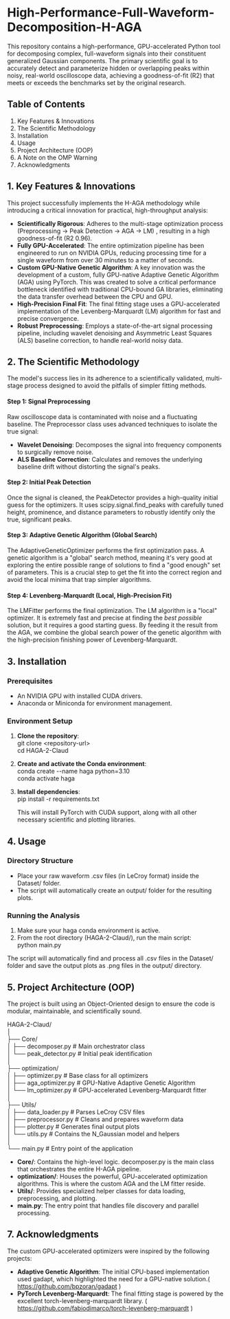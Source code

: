 # **High-Performance-Full-Waveform-Decomposition-H-AGA**

This repository contains a high-performance, GPU-accelerated Python tool for decomposing complex, full-waveform signals into their constituent generalized Gaussian components. 
The primary scientific goal is to accurately detect and parameterize hidden or overlapping peaks within noisy, real-world oscilloscope data, achieving a goodness-of-fit (R2) that meets or exceeds the benchmarks set by the original research.

## **Table of Contents**

1. Key Features & Innovations 
2. The Scientific Methodology
3. Installation
4. Usage
5. Project Architecture (OOP)
6. A Note on the OMP Warning
7. Acknowledgments

## **1\. Key Features & Innovations**

This project successfully implements the H-AGA methodology while introducing a critical innovation for practical, high-throughput analysis:

* **Scientifically Rigorous**: Adheres to the multi-stage optimization process (Preprocessing \-\> Peak Detection \-\> AGA \-\> LM) , resulting in a high goodness-of-fit (R2 0.96).  
* **Fully GPU-Accelerated**: The entire optimization pipeline has been engineered to run on NVIDIA GPUs, reducing processing time for a single waveform from over 30 minutes to a matter of seconds.  
* **Custom GPU-Native Genetic Algorithm**: A key innovation was the development of a custom, fully GPU-native Adaptive Genetic Algorithm (AGA) using PyTorch. This was created to solve a critical performance bottleneck identified with traditional CPU-bound GA libraries, eliminating the data transfer overhead between the CPU and GPU.  
* **High-Precision Final Fit**: The final fitting stage uses a GPU-accelerated implementation of the Levenberg-Marquardt (LM) algorithm for fast and precise convergence.  
* **Robust Preprocessing**: Employs a state-of-the-art signal processing pipeline, including wavelet denoising and Asymmetric Least Squares (ALS) baseline correction, to handle real-world noisy data.

## **2\. The Scientific Methodology**

The model's success lies in its adherence to a scientifically validated, multi-stage process designed to avoid the pitfalls of simpler fitting methods.

#### **Step 1: Signal Preprocessing**

Raw oscilloscope data is contaminated with noise and a fluctuating baseline. The Preprocessor class uses advanced techniques to isolate the true signal:

* **Wavelet Denoising**: Decomposes the signal into frequency components to surgically remove noise.  
* **ALS Baseline Correction**: Calculates and removes the underlying baseline drift without distorting the signal's peaks.

#### **Step 2: Initial Peak Detection**

Once the signal is cleaned, the PeakDetector provides a high-quality initial guess for the optimizers. It uses scipy.signal.find\_peaks with carefully tuned height, prominence, and distance parameters to robustly identify only the true, significant peaks.

#### **Step 3: Adaptive Genetic Algorithm (Global Search)**

The AdaptiveGeneticOptimizer performs the first optimization pass. A genetic algorithm is a "global" search method, meaning it's very good at exploring the entire possible range of solutions to find a "good enough" set of parameters. This is a crucial step to get the fit into the correct region and avoid the local minima that trap simpler algorithms.

#### **Step 4: Levenberg-Marquardt (Local, High-Precision Fit)**

The LMFitter performs the final optimization. The LM algorithm is a "local" optimizer. It is extremely fast and precise at finding the *best possible* solution, but it requires a good starting guess. By feeding it the result from the AGA, we combine the global search power of the genetic algorithm with the high-precision finishing power of Levenberg-Marquardt.

## **3\. Installation**

### **Prerequisites**

* An NVIDIA GPU with installed CUDA drivers.  
* Anaconda or Miniconda for environment management.

### **Environment Setup**

1. **Clone the repository**:  
   git clone \<repository-url\>  
   cd HAGA-2-Claud

2. **Create and activate the Conda environment**:  
   conda create \--name haga python=3.10  
   conda activate haga

3. **Install dependencies**:  
   pip install \-r requirements.txt

   This will install PyTorch with CUDA support, along with all other necessary scientific and plotting libraries.

## **4\. Usage**

### **Directory Structure**

* Place your raw waveform .csv files (in LeCroy format) inside the Dataset/ folder.  
* The script will automatically create an output/ folder for the resulting plots.

### **Running the Analysis**

1. Make sure your haga conda environment is active.  
2. From the root directory (HAGA-2-Claud/), run the main script:  
   python main.py

The script will automatically find and process all .csv files in the Dataset/ folder and save the output plots as .png files in the output/ directory.

## **5\. Project Architecture (OOP)**

The project is built using an Object-Oriented design to ensure the code is modular, maintainable, and scientifically sound.

HAGA-2-Claud/  
│  
├── Core/  
│   ├── decomposer.py       \# Main orchestrator class  
│   └── peak\_detector.py    \# Initial peak identification  
│  
├── optimization/  
│   ├── optimizer.py        \# Base class for all optimizers  
│   ├── aga\_optimizer.py    \# GPU-Native Adaptive Genetic Algorithm  
│   └── lm\_optimizer.py     \# GPU-accelerated Levenberg-Marquardt fitter  
│  
├── Utils/  
│   ├── data\_loader.py      \# Parses LeCroy CSV files  
│   ├── preprocessor.py     \# Cleans and prepares waveform data  
│   ├── plotter.py          \# Generates final output plots  
│   └── utils.py            \# Contains the N\_Gaussian model and helpers  
│  
└── main.py                 \# Entry point of the application

* **Core/**: Contains the high-level logic. decomposer.py is the main class that orchestrates the entire H-AGA pipeline.  
* **optimization/**: Houses the powerful, GPU-accelerated optimization algorithms. This is where the custom AGA and the LM fitter reside.  
* **Utils/**: Provides specialized helper classes for data loading, preprocessing, and plotting.  
* **main.py**: The entry point that handles file discovery and parallel processing.

## **7\. Acknowledgments**
The custom GPU-accelerated optimizers were inspired by the following projects:

* **Adaptive Genetic Algorithm**: The initial CPU-based implementation used gadapt, which highlighted the need for a GPU-native solution.( https://github.com/bpzoran/gadapt )
* **PyTorch Levenberg-Marquardt**: The final fitting stage is powered by the excellent torch-levenberg-marquardt library. ( https://github.com/fabiodimarco/torch-levenberg-marquardt )
